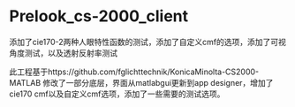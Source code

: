 # Prelook_cs-2000_client
添加了cie170-2两种人眼特性函数的测试，添加了自定义cmf的选项，添加了可视角度测试，以及透射反射率测试

此工程基于https://github.com/fglichttechnik/KonicaMinolta-CS2000-MATLAB
修改了一部分底层，界面从matlabgui更新到app designer，增加了cie170 cmf以及自定义cmf选项，添加了一些需要的测试选项。


